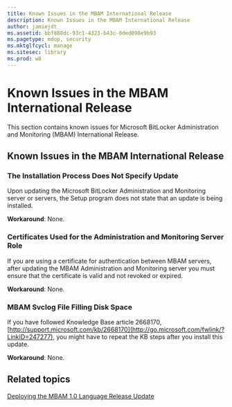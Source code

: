 ```yaml
---
title: Known Issues in the MBAM International Release
description: Known Issues in the MBAM International Release
author: jamiejdt
ms.assetid: bbf888dc-93c1-4323-b43c-0ded098e9b93
ms.pagetype: mdop, security
ms.mktglfcycl: manage
ms.sitesec: library
ms.prod: w8
---
```



# Known Issues in the MBAM International Release


This section contains known issues for Microsoft BitLocker Administration and Monitoring (MBAM) International Release.

## Known Issues in the MBAM International Release


### The Installation Process Does Not Specify Update

Upon updating the Microsoft BitLocker Administration and Monitoring server or servers, the Setup program does not state that an update is being installed.

**Workaround**: None.

### Certificates Used for the Administration and Monitoring Server Role

If you are using a certificate for authentication between MBAM servers, after updating the MBAM Administration and Monitoring server you must ensure that the certificate is valid and not revoked or expired.

**Workaround**: None.

### MBAM Svclog File Filling Disk Space

If you have followed Knowledge Base article 2668170, [http://support.microsoft.com/kb/2668170](http://go.microsoft.com/fwlink/?LinkID=247277), you might have to repeat the KB steps after you install this update.

**Workaround**: None.

## Related topics


[Deploying the MBAM 1.0 Language Release Update](deploying-the-mbam-10-language-release-update.md)

 

 





